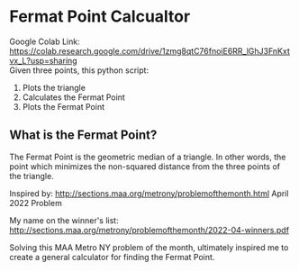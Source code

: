# Fermat Point Calcualtor
Google Colab Link:
https://colab.research.google.com/drive/1zmg8qtC76fnoiE6RR_lGhJ3FnKxtvx_L?usp=sharing
<br>Given three points, this python script:
  1. Plots the triangle
  2. Calculates the Fermat Point
  3. Plots the Fermat Point

## What is the Fermat Point?
The Fermat Point is the geometric median of a triangle. In other words, the point which minimizes the non-squared distance from the three points of the triangle.

Inspired by:
http://sections.maa.org/metrony/problemofthemonth.html
April 2022 Problem

My name on the winner's list:
http://sections.maa.org/metrony/problemofthemonth/2022-04-winners.pdf

Solving this MAA Metro NY problem of the month, ultimately inspired me to create a general calculator for finding the Fermat Point.
